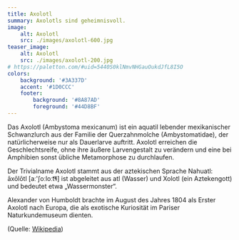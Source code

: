 ```yaml
---
title: Axolotl
summary: Axolotls sind geheimnisvoll.
image:
    alt: Axolotl
    src: ./images/axolotl-600.jpg
teaser_image:
    alt: Axolotl
    src: ./images/axolotl-200.jpg
# https://paletton.com/#uid=5440S0klNmvNHGauOukdJfL8I5O
colors:
    background: '#3A337D'
    accent: '#1D0CCC'
    footer:
        background: '#8A87AD'
        foreground: '#44D8BF'
---
```


Das Axolotl (Ambystoma mexicanum) ist ein aquatil lebender mexikanischer Schwanzlurch aus der Familie der Querzahnmolche (Ambystomatidae), der natürlicherweise nur als Dauerlarve auftritt. Axolotl erreichen die Geschlechtsreife, ohne ihre äußere Larvengestalt zu verändern und eine bei Amphibien sonst übliche Metamorphose zu durchlaufen. 

Der Trivialname Axolotl stammt aus der aztekischen Sprache Nahuatl: āxōlōtl [aː'ʃoːloːt͡ɬ] ist abgeleitet aus atl (Wasser) und Xolotl (ein Aztekengott) und bedeutet etwa „Wassermonster“. 

Alexander von Humboldt brachte im August des Jahres 1804 als Erster Axolotl nach Europa, die als exotische Kuriosität im Pariser Naturkundemuseum dienten. 

(Quelle: [Wikipedia](https://de.wikipedia.org/wiki/Axolotl))
